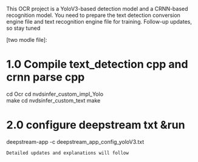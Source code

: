 This OCR project is a YoloV3-based detection model and a CRNN-based recognition model. You need to prepare the text detection conversion engine file and text recognition engine file for training. Follow-up updates, so stay tuned

[two modle file]:
# 1.0 Compile text_detection cpp and crnn parse cpp
cd Ocr
cd nvdsinfer_custom_impl_Yolo   
make
cd nvdsinfer_custom_text
make 
# 2.0 configure deepstream txt &run 
deepstream-app -c deepstream_app_config_yoloV3.txt 

`Detailed updates and explanations will follow`